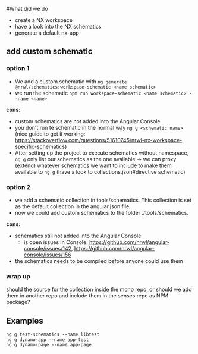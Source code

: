 #What did we do

- create a NX workspace
- have a look into the NX schematics
- generate a default nx-app

## add custom schematic
### option 1
- We add a custom schematic with ```ng generate @nrwl/schematics:workspace-schematic <name schematic>```
- we run the schematic ```npm run workspace-schematic <name schematic> --name <name>```

**cons:** 
- custom schematics are not added into the Angular Console
- you don't run te schematic in the normal way ```ng g <schematic name>``` (nice guide to get it working: https://stackoverflow.com/questions/51610745/nrwl-nx-workspace-specific-schematics)
- After setting up the project to execute schematics without namespace, `ng g` only list our schematics as the one available -> we can proxy (extend) whatever schematics we want to include to make them available to `ng g` (have a look to collections.json#directive schematic)

### option 2
- we add a schematic collection in tools/schematics. This collection is set as the default collection in the angular.json file.
- now we could add custom schematics to the folder ./tools/schematics.
 
 **cons:** 
 - schematics still not added into the Angular Console
    - is open issues in Console: https://github.com/nrwl/angular-console/issues/142, https://github.com/nrwl/angular-console/issues/156 
 - the schematics needs to be compiled before anyone could use them
 
 ### wrap up
 should the source for the collection inside the mono repo, or should we add them in another repo and include them in the senses repo as NPM package?


## Examples 

    ng g test-schematics --name libtest
    ng g dynamo-app --name app-test
    ng g dynamo-page --name app-page
